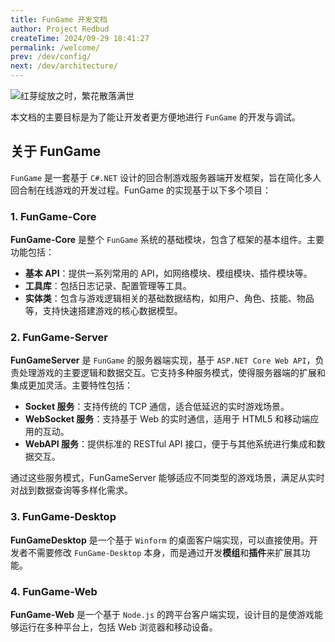 ```yaml
---
title: FunGame 开发文档
author: Project Redbud
createTime: 2024/09-29 18:41:27
permalink: /welcome/
prev: /dev/config/
next: /dev/architecture/
---
```


![红芽绽放之时，繁花散落满世](/images/logo.png)

本文档的主要目标是为了能让开发者更方便地进行 `FunGame` 的开发与调试。

## 关于 FunGame

`FunGame` 是一套基于 `C#.NET` 设计的回合制游戏服务器端开发框架，旨在简化多人回合制在线游戏的开发过程。FunGame 的实现基于以下多个项目：

### 1. FunGame-Core

**FunGame-Core** 是整个 `FunGame` 系统的基础模块，包含了框架的基本组件。主要功能包括：

- **基本 API**：提供一系列常用的 API，如网络模块、模组模块、插件模块等。
- **工具库**：包括日志记录、配置管理等工具。
- **实体类**：包含与游戏逻辑相关的基础数据结构，如用户、角色、技能、物品等，支持快速搭建游戏的核心数据模型。

### 2. FunGame-Server

**FunGameServer** 是 `FunGame` 的服务器端实现，基于 `ASP.NET Core Web API`，负责处理游戏的主要逻辑和数据交互。它支持多种服务模式，使得服务器端的扩展和集成更加灵活。主要特性包括：

- **Socket 服务**：支持传统的 TCP 通信，适合低延迟的实时游戏场景。
- **WebSocket 服务**：支持基于 Web 的实时通信，适用于 HTML5 和移动端应用的互动。
- **WebAPI 服务**：提供标准的 RESTful API 接口，便于与其他系统进行集成和数据交互。

通过这些服务模式，FunGameServer 能够适应不同类型的游戏场景，满足从实时对战到数据查询等多样化需求。

### 3. FunGame-Desktop

**FunGameDesktop** 是一个基于 `Winform` 的桌面客户端实现，可以直接使用。开发者不需要修改 `FunGame-Desktop` 本身，而是通过开发**模组**和**插件**来扩展其功能。

### 4. FunGame-Web

**FunGame-Web** 是一个基于 `Node.js` 的跨平台客户端实现，设计目的是使游戏能够运行在多种平台上，包括 Web 浏览器和移动设备。
